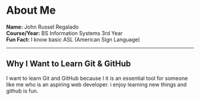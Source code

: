 # About Me

**Name:** John Russel Regalado  
**Course/Year:** BS Information Systems 3rd Year  
**Fun Fact:** I know basic ASL (American Sign Language)

---

## Why I Want to Learn Git & GitHub

I want to learn Git and GitHub because I it is an essential tool for someone like me who is an aspiring web developer. i enjoy learning new things and github is fun.

